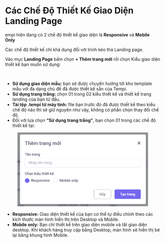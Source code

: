 # Các Chế Độ Thiết Kế Giao Diện Landing Page

empi hiện đang có 2 chế độ thiết kế giao diện là **Responsive** và **Mobile Only**&#x20;

Các chế độ thiết kế chỉ khả dụng đối với trình kéo thả Landing page.

Vào mục **Landing Page** bấm chọn **+ Thêm trang mới** rồi chọn Kiểu giao diện thiết kế bạn muốn sử dụng:

<figure><img src="../.gitbook/assets/giao diện thêm trang.png" alt=""><figcaption></figcaption></figure>

* **Sử dụng giao diện mẫu:** bạn sẽ được chuyển hướng tới kho template mẫu với đa dạng chủ đề đã được thiết kế sẵn của Tempi.
* **Sử dụng trang trắng:** chọn 01 trong 02 kiểu thiết kế và thiết kế trang landing của bạn từ đầu.
* **Tải tệp .tempi từ máy tính:** file bạn trước đó đã được thiết kế theo kiểu chế độ nào thì sẽ giữ nguyên như vậy, không có phần chọn thay đổi chế độ.
* Đối với lựa chọn **“Sử dụng trang trắng”**, bạn chọn 01 trong các chế độ thiết kế tại:

<figure><img src="../.gitbook/assets/image (3) (1).png" alt=""><figcaption></figcaption></figure>

* **Responsive:** Giao diện thiết kế của bạn có thể tự điều chỉnh theo các kích thước màn hình hiển thị trên Desktop và Mobile.
* **Mobile only:** Bạn chỉ thiết kế trên giao diện mobile và tắt giao diện desktop. Khi khách hàng truy cập bằng Desktop, màn hình sẽ hiển thị bé lại bằng khung hình Mobile.&#x20;

